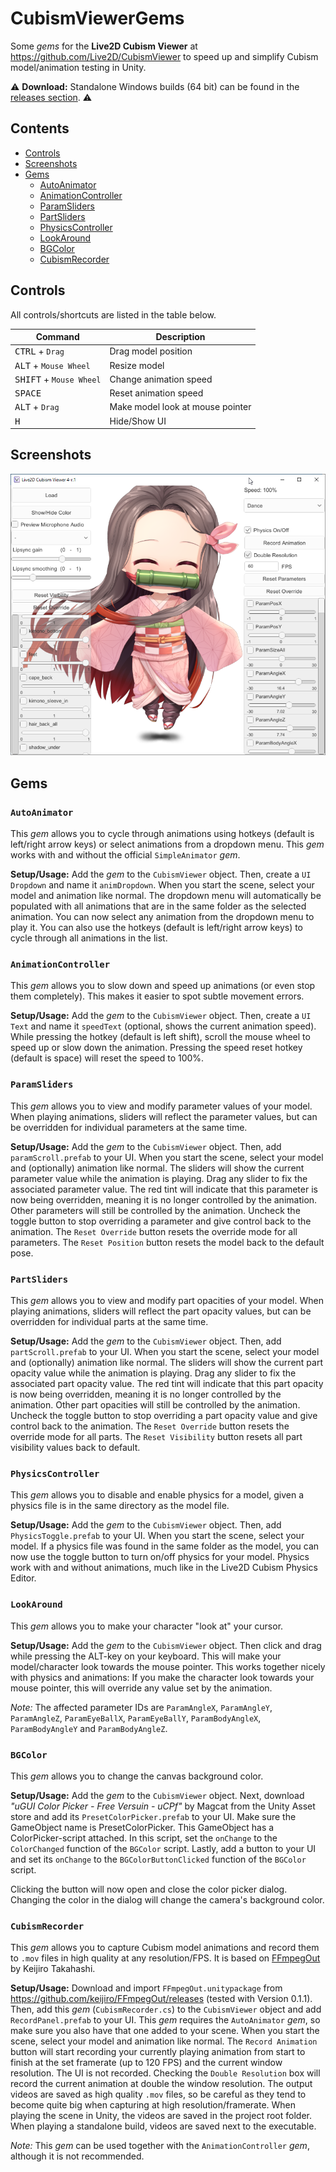 


# CubismViewerGems
Some _gems_ for the __Live2D Cubism Viewer__ at https://github.com/Live2D/CubismViewer to speed up and simplify Cubism model/animation testing in Unity.

:warning: __Download:__ Standalone Windows builds (64 bit) can be found in the [releases section](https://github.com/DenchiSoft/CubismViewerGems/releases). :warning:


## Contents

- [Controls](#controls)
- [Screenshots](#screenshots)
- [Gems](#gems)
  - [AutoAnimator](#autoanimator)
  - [AnimationController](#animationcontroller)
  - [ParamSliders](#paramsliders)
  - [PartSliders](#partsliders)
  - [PhysicsController](#physicscontroller)
  - [LookAround](#lookaround)
  - [BGColor](#bgcolor)
  - [CubismRecorder](#cubismrecorder)

## Controls
All controls/shortcuts are listed in the table below.

| Command | Description |
| --- | --- |
| <kbd>CTRL</kbd> + `Drag` | Drag model position |
| <kbd>ALT</kbd> + `Mouse Wheel` | Resize model |
| <kbd>SHIFT</kbd> + `Mouse Wheel` | Change animation speed |
| <kbd>SPACE</kbd> | Reset animation speed |
| <kbd>ALT</kbd> + `Drag` | Make model look at mouse pointer |
| <kbd>H</kbd> | Hide/Show UI |

## Screenshots

![Screenshot](https://raw.githubusercontent.com/DenchiSoft/CubismViewerGems/master/images/viewer_screenshot_v1_3_2.png "Screenshot")


## Gems

### `AutoAnimator`
This _gem_ allows you to cycle through animations using hotkeys (default is left/right arrow keys) or select animations from a dropdown menu. This _gem_ works with and without the official `SimpleAnimator` _gem_.

__Setup/Usage:__ Add the _gem_ to the `CubismViewer` object. Then, create a `UI Dropdown` and name it `animDropdown`. When you start the scene, select your model and animation like normal. The dropdown menu will automatically be populated with all animations that are in the same folder as the selected animation. You can now select any animation from the dropdown menu to play it. You can also use the hotkeys (default is left/right arrow keys) to cycle through all animations in the list.

### `AnimationController`
This _gem_ allows you to slow down and speed up animations (or even stop them completely). This makes it easier to spot subtle movement errors.

__Setup/Usage:__ Add the _gem_ to the `CubismViewer` object. Then, create a `UI Text` and name it `speedText` (optional, shows the current animation speed). While pressing the hotkey (default is left shift), scroll the mouse wheel to speed up or slow down the animation. Pressing the speed reset hotkey (default is space) will reset the speed to 100%.

### `ParamSliders`
This _gem_ allows you to view and modify parameter values of your model. When playing animations, sliders will reflect the parameter values, but can be overridden for individual parameters at the same time.

__Setup/Usage:__ Add the _gem_ to the `CubismViewer` object. Then, add `paramScroll.prefab` to your UI. When you start the scene, select your model and (optionally) animation like normal. The sliders will show the current parameter value while the animation is playing. Drag any slider to fix the associated parameter value. The red tint will indicate that this parameter is now being overridden, meaning it is no longer controlled by the animation. Other parameters will still be controlled by the animation. Uncheck the toggle button to stop overriding a parameter and give control back to the animation. The `Reset Override` button resets the override mode for all parameters. The `Reset Position` button resets the model back to the default pose.


### `PartSliders`
This _gem_ allows you to view and modify part opacities of your model. When playing animations, sliders will reflect the part opacity values, but can be overridden for individual parts at the same time.

__Setup/Usage:__ Add the _gem_ to the `CubismViewer` object. Then, add `partScroll.prefab` to your UI. When you start the scene, select your model and (optionally) animation like normal. The sliders will show the current part opacity value while the animation is playing. Drag any slider to fix the associated part opacity value. The red tint will indicate that this part opacity is now being overridden, meaning it is no longer controlled by the animation. Other part opacities will still be controlled by the animation. Uncheck the toggle button to stop overriding a part opacity value and give control back to the animation. The `Reset Override` button resets the override mode for all parts. The `Reset Visibility` button resets all part visibility values back to default.


### `PhysicsController`
This _gem_ allows you to disable and enable physics for a model, given a physics file is in the same directory as the model file.

__Setup/Usage:__ Add the _gem_ to the `CubismViewer` object. Then, add `PhysicsToggle.prefab` to your UI. When you start the scene, select your model. If a physics file was found in the same folder as the model, you can now use the toggle button to turn on/off physics for your model. Physics work with and without animations, much like in the Live2D Cubism Physics Editor.

### `LookAround`
This _gem_ allows you to make your character "look at" your cursor. 

__Setup/Usage:__ Add the _gem_ to the `CubismViewer` object. Then click and drag while pressing the ALT-key on your keyboard. This will make your model/character look towards the mouse pointer. This works together nicely with physics and animations: If you make the character look towards your mouse pointer, this will override any value set by the animation.

_Note:_ The affected parameter IDs are `ParamAngleX`, `ParamAngleY`, `ParamAngleZ`, `ParamEyeBallX`, `ParamEyeBallY`, `ParamBodyAngleX`, `ParamBodyAngleY` and `ParamBodyAngleZ`.

### `BGColor`
This _gem_ allows you to change the canvas background color. 

__Setup/Usage:__ Add the _gem_ to the `CubismViewer` object. Next, download _"uGUI Color Picker - Free Versuin - uCPf"_ by Magcat from the Unity Asset store and add its `PresetColorPicker.prefab` to your UI. Make sure the GameObject name is PresetColorPicker. This GameObject has a ColorPicker-script attached. In this script, set the `onChange` to the `ColorChanged` function of the `BGColor` script. Lastly, add a button to your UI and set its `onChange` to the `BGColorButtonClicked` function of the `BGColor` script.

Clicking the button will now open and close the color picker dialog. Changing the color in the dialog will change the camera's background color. 


### `CubismRecorder`
This _gem_ allows you to capture Cubism model animations and record them to `.mov` files in high quality at any resolution/FPS. It is based on [FFmpegOut](https://github.com/keijiro/FFmpegOut) by Keijiro Takahashi.

__Setup/Usage:__ Download and import `FFmpegOut.unitypackage` from https://github.com/keijiro/FFmpegOut/releases (tested with Version 0.1.1). Then, add this _gem_ (`CubismRecorder.cs`) to the `CubismViewer` object and add `RecordPanel.prefab` to your UI. This _gem_ requires the `AutoAnimator` _gem_, so make sure you also have that one added to your scene. When you start the scene, select your model and animation like normal. The `Record Animation` button will start recording your currently playing animation from start to finish at the set framerate (up to 120 FPS) and the current window resolution. The UI is not recorded. Checking the `Double Resolution` box will record the current animation at double the window resolution. The output videos are saved as high quality `.mov` files, so be careful as they tend to become quite big when capturing at high resolution/framerate. When playing the scene in Unity, the videos are saved in the project root folder. When playing a standalone build, videos are saved next to the executable. 

_Note:_ This _gem_ can be used together with the `AnimationController` _gem_, although it is not recommended.




